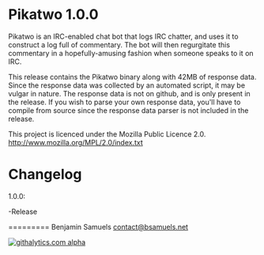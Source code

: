 Pikatwo 1.0.0
=========
Pikatwo is an IRC-enabled chat bot that logs IRC chatter, and uses it to construct a log full of commentary. The bot will then regurgitate this commentary in a hopefully-amusing fashion when someone speaks to it on IRC.

This release contains the Pikatwo binary along with 42MB of response data. Since the response data was collected by an automated script, it may be vulgar in nature. The response data is not on github, and is only present in the release. If you wish to parse your own response data, you'll have to compile from source since the response data parser is not included in the release.

This project is licenced under the Mozilla Public Licence 2.0.
http://www.mozilla.org/MPL/2.0/index.txt

Changelog
=========
1.0.0:

-Release

=========
Benjamin Samuels
contact@bsamuels.net


[![githalytics.com alpha](https://cruel-carlota.pagodabox.com/bb50ff8874db722315a9ca4c8cab03f2 "githalytics.com")](http://githalytics.com/bsamuels453/Pikatwo)